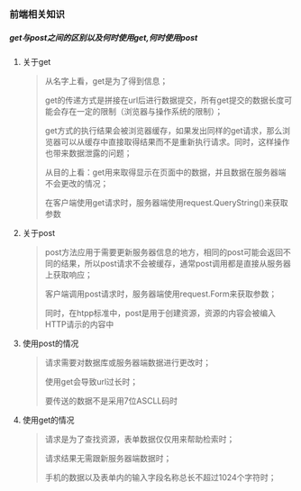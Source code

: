 ### 前端相关知识



##### get与post之间的区别以及何时使用get,何时使用post

1. 关于get

   > 从名字上看，get是为了得到信息；
   >
   > get的传递方式是拼接在url后进行数据提交，所有get提交的数据长度可能会存在一定的限制（浏览器与操作系统的限制）；
   >
   > get方式的执行结果会被浏览器缓存，如果发出同样的get请求，那么浏览器可以从缓存中直接取得结果而不是重新执行请求。同时，这样操作也带来数据泄露的问题；
   >
   > 从目的上看：get用来取得显示在页面中的数据，并且数据在服务器端不会更改的情况；
   >
   > 在客户端使用get请求时，服务器端使用request.QueryString()来获取参数

2. 关于post

   > post方法应用于需要更新服务器信息的地方，相同的post可能会返回不同的结果，所以post请求不会被缓存，通常post调用都是直接从服务器上获取响应；
   >
   > 客户端调用post请求时，服务器端使用request.Form来获取参数；
   >
   > 同时，在htpp标准中，post是用于创建资源，资源的内容会被编入HTTP请示的内容中

3. 使用post的情况

   > 请求需要对数据库或服务器端数据进行更改时；
   >
   > 使用get会导致url过长时；
   >
   > 要传送的数据不是采用7位ASCLL码时

4. 使用get的情况

   > 请求是为了查找资源，表单数据仅仅用来帮助检索时；
   >
   > 请求结果无需跟新服务器端数据时；
   >
   > 手机的数据以及表单内的输入字段名称总长不超过1024个字符时；